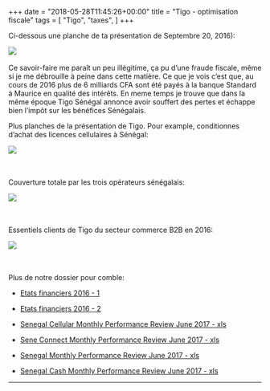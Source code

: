+++
date = "2018-05-28T11:45:26+00:00"
title = "Tigo - optimisation fiscale"
tags = [
    "Tigo",
    "taxes",
]
+++

Ci-dessous une planche de ta présentation de Septembre 20, 2016):

<div class="container" style="width:auto">
  <a target="blank" href="https://res.cloudinary.com/vincentstradic/image/upload/v1524475123/postfive/tigo_pic_1.jpg">
    <img src="http://res.cloudinary.com/vincentstradic/image/upload/c_scale,h_700,f_auto,q_auto/v1524475123/postfive/tigo_pic_1.jpg" style="max-width:100%">
  </a>
</div>
<br>
Ce savoir-faire me paraît un peu illégitime, ça pu d’une fraude fiscale, même si je me débrouille à peine dans cette matière. Ce que je vois c’est que, au cours de 2016 plus de 6 milliards CFA sont été payés à la banque Standard à Maurice en qualité des intérêts. En meme temps je trouve que dans la même époque Tigo Sénégal annonce avoir souffert des pertes et échappe bien l’impôt sur les bénéfices Sénégalais.  

<p>Plus planches de la présentation de Tigo. Pour example, conditionnes d’achat des licences cellulaires à Sénégal:</p>
<!--more-->



<div class="container" style="width:auto">
  <a target="blank" href="https://res.cloudinary.com/vincentstradic/image/upload/v1524475123/postfive/tigo_pic_2.jpg">
    <img src="http://res.cloudinary.com/vincentstradic/image/upload/bo_2px_solid_rgb:0515f5,f_auto,q_auto/v1524475123/postfive/tigo_pic_2.jpg" style="max-width:100%">
  </a>
</div>
<br></br>
<p>Couverture totale par les trois opérateurs sénégalais:</p>
<div class="container" style="width:auto">
  <a target="blank" href="https://res.cloudinary.com/vincentstradic/image/upload/v1524475123/postfive/tigo_pic_3.jpg">
    <img src="http://res.cloudinary.com/vincentstradic/image/upload/bo_2px_solid_rgb:0a19e3,f_auto,q_auto/v1524475123/postfive/tigo_pic_3.jpg" style="max-width:100%">
  </a>
</div>
<br></br>
<p>Essentiels clients de Tigo du secteur commerce B2B en 2016:</p>
<div class="container" style="width:auto">
  <a target="blank" href="https://res.cloudinary.com/vincentstradic/image/upload/v1524475123/postfive/tigo_pic_5.jpg">
    <img src="https://res.cloudinary.com/vincentstradic/image/upload/f_auto,q_auto/v1524475123/postfive/tigo_pic_5.jpg" style="max-width:100%">
  </a>
</div>
<br></br>

Plus de notre dossier pour comble:

- [Etats financiers 2016 - 1](https://res.cloudinary.com/vincentstradic/image/upload/v1524476500/postfive/SENTEL_2016_FS_Part_1_2.pdf)

- [Etats financiers 2016 - 2](https://res.cloudinary.com/vincentstradic/image/upload/v1524476501/postfive/SENTEL_2016_FS_Part2_2.pdf)
- [Senegal Cellular Monthly Performance Review June 2017 - xls](https://res.cloudinary.com/vincentstradic/raw/upload/v1524476535/postfive/MPR_SeneCellular_June_170710.xlsm)
- [Sene Connect Monthly Performance Review June 2017 - xls](https://res.cloudinary.com/vincentstradic/raw/upload/v1524476535/postfive/MPR_SeneConnect_June_170710.xlsm)
- [Senegal Monthly Performance Review June 2017 - xls](https://res.cloudinary.com/vincentstradic/raw/upload/v1524476536/postfive/MPR_Senegal_June_170710.xlsm)
- [Senegal Cash Monthly Performance Review June 2017 - xls](https://res.cloudinary.com/vincentstradic/raw/upload/v1524476536/postfive/MPR_SenegalCash_June_170710.xlsm)

<hr>
